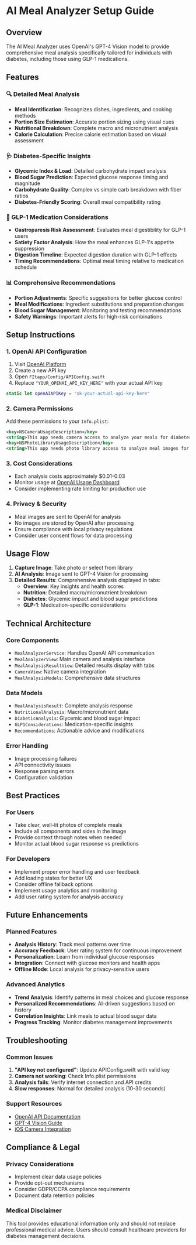 # AI Meal Analyzer Setup Guide

## Overview
The AI Meal Analyzer uses OpenAI's GPT-4 Vision model to provide comprehensive meal analysis specifically tailored for individuals with diabetes, including those using GLP-1 medications.

## Features

### 🔍 Detailed Meal Analysis
- **Meal Identification**: Recognizes dishes, ingredients, and cooking methods
- **Portion Size Estimation**: Accurate portion sizing using visual cues
- **Nutritional Breakdown**: Complete macro and micronutrient analysis
- **Calorie Calculation**: Precise calorie estimation based on visual assessment

### 🩺 Diabetes-Specific Insights
- **Glycemic Index & Load**: Detailed carbohydrate impact analysis
- **Blood Sugar Prediction**: Expected glucose response timing and magnitude
- **Carbohydrate Quality**: Complex vs simple carb breakdown with fiber ratios
- **Diabetes-Friendly Scoring**: Overall meal compatibility rating

### 💊 GLP-1 Medication Considerations
- **Gastroparesis Risk Assessment**: Evaluates meal digestibility for GLP-1 users
- **Satiety Factor Analysis**: How the meal enhances GLP-1's appetite suppression
- **Digestion Timeline**: Expected digestion duration with GLP-1 effects
- **Timing Recommendations**: Optimal meal timing relative to medication schedule

### 📊 Comprehensive Recommendations
- **Portion Adjustments**: Specific suggestions for better glucose control
- **Meal Modifications**: Ingredient substitutions and preparation changes
- **Blood Sugar Management**: Monitoring and testing recommendations
- **Safety Warnings**: Important alerts for high-risk combinations

## Setup Instructions

### 1. OpenAI API Configuration
1. Visit [OpenAI Platform](https://platform.openai.com/api-keys)
2. Create a new API key
3. Open `FItapp/Config/APIConfig.swift`
4. Replace `"YOUR_OPENAI_API_KEY_HERE"` with your actual API key

```swift
static let openAIAPIKey = "sk-your-actual-api-key-here"
```

### 2. Camera Permissions
Add these permissions to your `Info.plist`:

```xml
<key>NSCameraUsageDescription</key>
<string>This app needs camera access to analyze your meals for diabetes management.</string>
<key>NSPhotoLibraryUsageDescription</key>
<string>This app needs photo library access to analyze meal images for diabetes insights.</string>
```

### 3. Cost Considerations
- Each analysis costs approximately $0.01-0.03
- Monitor usage at [OpenAI Usage Dashboard](https://platform.openai.com/usage)
- Consider implementing rate limiting for production use

### 4. Privacy & Security
- Meal images are sent to OpenAI for analysis
- No images are stored by OpenAI after processing
- Ensure compliance with local privacy regulations
- Consider user consent flows for data processing

## Usage Flow

1. **Capture Image**: Take photo or select from library
2. **AI Analysis**: Image sent to GPT-4 Vision for processing
3. **Detailed Results**: Comprehensive analysis displayed in tabs:
   - **Overview**: Key insights and health scores
   - **Nutrition**: Detailed macro/micronutrient breakdown
   - **Diabetes**: Glycemic impact and blood sugar predictions
   - **GLP-1**: Medication-specific considerations

## Technical Architecture

### Core Components
- `MealAnalyzerService`: Handles OpenAI API communication
- `MealAnalyzerView`: Main camera and analysis interface
- `MealAnalysisResultView`: Detailed results display with tabs
- `CameraView`: Native camera integration
- `MealAnalysisModels`: Comprehensive data structures

### Data Models
- `MealAnalysisResult`: Complete analysis response
- `NutritionalAnalysis`: Macro/micronutrient data
- `DiabeticAnalysis`: Glycemic and blood sugar impact
- `GLP1Considerations`: Medication-specific insights
- `Recommendations`: Actionable advice and modifications

### Error Handling
- Image processing failures
- API connectivity issues
- Response parsing errors
- Configuration validation

## Best Practices

### For Users
- Take clear, well-lit photos of complete meals
- Include all components and sides in the image
- Provide context through notes when needed
- Monitor actual blood sugar response vs predictions

### For Developers
- Implement proper error handling and user feedback
- Add loading states for better UX
- Consider offline fallback options
- Implement usage analytics and monitoring
- Add user rating system for analysis accuracy

## Future Enhancements

### Planned Features
- **Analysis History**: Track meal patterns over time
- **Accuracy Feedback**: User rating system for continuous improvement
- **Personalization**: Learn from individual glucose responses
- **Integration**: Connect with glucose monitors and health apps
- **Offline Mode**: Local analysis for privacy-sensitive users

### Advanced Analytics
- **Trend Analysis**: Identify patterns in meal choices and glucose response
- **Personalized Recommendations**: AI-driven suggestions based on history
- **Correlation Insights**: Link meals to actual blood sugar data
- **Progress Tracking**: Monitor diabetes management improvements

## Troubleshooting

### Common Issues
1. **"API key not configured"**: Update APIConfig.swift with valid key
2. **Camera not working**: Check Info.plist permissions
3. **Analysis fails**: Verify internet connection and API credits
4. **Slow responses**: Normal for detailed analysis (10-30 seconds)

### Support Resources
- [OpenAI API Documentation](https://platform.openai.com/docs)
- [GPT-4 Vision Guide](https://platform.openai.com/docs/guides/vision)
- [iOS Camera Integration](https://developer.apple.com/documentation/avfoundation/cameras_and_media_capture)

## Compliance & Legal

### Privacy Considerations
- Implement clear data usage policies
- Provide opt-out mechanisms
- Consider GDPR/CCPA compliance requirements
- Document data retention policies

### Medical Disclaimer
This tool provides educational information only and should not replace professional medical advice. Users should consult healthcare providers for diabetes management decisions.
